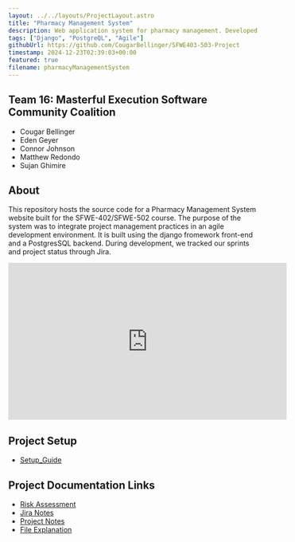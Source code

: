 ```yaml
---
layout: ../../layouts/ProjectLayout.astro
title: "Pharmacy Management System" 
description: Web application system for pharmacy management. Developed with Django and PostgreQL.
tags: ["Django", "PostgreQL", "Agile"]
githubUrl: https://github.com/CougarBellinger/SFWE403-503-Project
timestamp: 2024-12-23T02:39:03+00:00
featured: true
filename: pharmacyManagementSystem
---
```


## Team 16: Masterful Execution Software Community Coalition
- Cougar Bellinger
- Eden Geyer
- Connor Johnson
- Matthew Redondo
- Sujan Ghimire

## About
This repository hosts the source code for a Pharmacy Management System website built for the SFWE-402/SFWE-502 course. The purpose of the system was to integrate project management practices in an agile development environment. It is built using the django fromework front-end and a PostgresSQL backend. During development, we tracked our sprints and project status through Jira.

<iframe width="560" height="315" src="https://www.youtube.com/embed/VeW1luj5RHg?si=4fWHjRdUVBqUfoOW" title="YouTube video player" frameborder="0" allow="accelerometer; autoplay; clipboard-write; encrypted-media; gyroscope; picture-in-picture; web-share" referrerpolicy="strict-origin-when-cross-origin" allowfullscreen></iframe>


## Project Setup
- [Setup_Guide](https://github.com/CougarBellinger/SFWE403-503-Project/blob/main/developer_guide)

## Project Documentation Links
- [Risk Assessment](https://docs.google.com/document/d/1TauS5WEWF-k824a0GjoVnyyYAtxsce3ennPw3QS9GDc/edit?tab=t.0)
- [Jira Notes](https://docs.google.com/document/d/1D9sMxvVAVDV1XkV9iCbWxLtK9iTbLBNDkCmf7S2TdLs/edit#heading=h.wq0g1shgsmlx)
- [Project Notes](https://docs.google.com/document/d/1PU5Vjv_dky1S0dZt2diIrzPcxkavWAmHVn8M7VPGJ10/edit#heading=h.ngrgwca2i59h)
- [File Explanation](https://docs.google.com/document/d/1tCb3XisNqTBAuj5_yfZ58Cc_NMCSrrDqJHynSNLNIlI/edit?usp=sharing)
